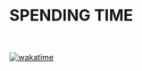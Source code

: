 <h1>SPENDING TIME</h1>
<br>

<a href="https://wakatime.com/badge/github/Sadullayev-Javohir/PostgreSQL"><img src="https://wakatime.com/badge/github/Sadullayev-Javohir/PostgreSQL.svg" alt="wakatime"></a>
